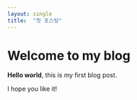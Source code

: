 ```yaml
---
layout: single
title:  "첫 포스팅"
---
```

# Welcome to my blog

**Hello world**, this is my first blog post.

I hope you like it!
